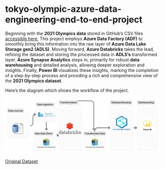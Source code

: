 # tokyo-olympic-azure-data-engineering-end-to-end-project

Beginning with the **2021 Olympics data** stored in GitHub’s CSV files [accessible here](https://github.com/Alpha-Leporis/tokyo-olympic-azure-data-engineering-end-to-end-project/tree/main/raw-data),
This project employs **Azure Data Factory (ADF)** to smoothly bring this information into the raw layer of **Azure Data Lake Storage gen2 (ADLS)**. Moving forward, **Azure Databricks** takes the lead, refining the dataset and storing the processed data in **ADLS’s** transformed layer. **Azure Synapse Analytics** steps in, primarily for robust **data warehousing** and detailed analysis, allowing deeper exploration and insights. Finally, **Power BI** visualizes these insights, marking the completion of a step-by-step process and providing a rich and comprehensive view of the **2021 Olympics dataset**.

Here’s the diagram which shows the workflow of the project.

![alt text](https://raw.githubusercontent.com/Alpha-Leporis/tokyo-olympic-azure-data-engineering-end-to-end-project/main/data-flow/data%20engineering%20project%20diagram.webp)

[Original Dataset](https://www.kaggle.com/datasets/arjunprasadsarkhel/2021-olympics-in-tokyo)
